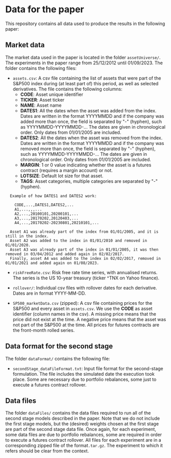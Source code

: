 # Data for the paper <TODO put title here>

This repository contains all data used to produce the results in the following paper:

## Market data

The market data used in the paper is located in the folder `assetUniverse/`. The experiments in the paper range from 25/12/2012 until 01/09/2023. The folder contains the following files:

 - `assets.csv`: A csv file containing the list of assets that were part of the S&P500 index during (at least part of) this period, as well as selected derivatives. The file contains the following columns:
   - **CODE**: Asset unique identifier
   - **TICKER**: Asset ticker
   - **NAME**: Asset name
   - **DATES1**: All the dates when the asset was added from the index. Dates are written in the format YYYYMMDD and if the company was added more than once, the field is separated by "-" (hyphen), such as YYYYMMDD-YYYYMMDD-... The dates are given in chronological order. Only dates from 01/01/2005 are included.
   - **DATES2**: All the dates when the asset was removed from the index. Dates are written in the format YYYYMMDD and if the company was removed more than once, the field is separated by "-" (hyphen), such as YYYYMMDD-YYYYMMDD-... The dates are given in chronological order. Only dates from 01/01/2005 are included.
   - **MARGIN**: 1 or 0 value indicating whether the asset is a futures contract (requires a margin account) or not.
   - **LOTSIZE**: Default lot size for that asset.
   - **TAGS**: Asset categories, multiple categories are separated by "-" (hyphen).

 ```
   Example of how DATES1 and DATES2 work:

     CODE,...,DATES1,DATES2,...
     A1,...,,,...
     A2,...,20100101,20200101,...
     A3,...,20170202,20120403,...
     A4,...,20170202-20230801,20210101,...

   Asset A1 was already part of the index from 01/01/2005, and it is still in the index.
   Asset A2 was added to the index in 01/01/2010 and removed in 01/01/2020.
   Asset A3 was already part of the index in 01/01/2005, it was then removed in 03/04/2012 and added again in 02/02/2017.
   Finally, asset A4 was added to the index in 02/02/2017, removed in 01/01/2021 and added again on 01/08/2023.
 ```
 -  `riskFreeRate.csv`: Risk free rate time series, with annualised returns. The series is the US 10-year treasury (ticker ^TNX on Yahoo finance).

 -  `rollover/`: Individual csv files with rollover dates for each derivative. Dates are in format YYYY-MM-DD.

 -  `SP500_marketData.csv` (zipped): A csv file containing prices for the S&P500 and every asset in `assets.csv`. We use the **CODE** as asset identifier (column names in the csv). A missing price means that the price did not exist at the time. A negative price means that the asset was not part of the S&P500 at the time. All prices for futures contracts are the front-month rolled series.

## Data format for the second stage

The folder `dataFormat/` contains the following file:

  - `secondStage_dataFileFormat.txt`: Input file format for the second-stage formulation. The file includes the simulated date the execution took place. Some are necessary due to portfolio rebalances, some just to execute a futures contract rollover.

## Data files

The folder `dataFiles/` contains the data files required to run all of the second stage models described in the paper. Note that we do not include the first stage models, but the (desired) weights chosen at the first stage are part of the second stage data file. Once again, for each experiment, some data files are due to portfolio rebalances, some are required in order to execute a futures contract rollover. All files for each experiment are in a corresponding zipped file of the format`.tar.gz`. The experiment to which it refers should be clear from the context.
